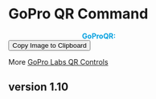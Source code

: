 # GoPro QR Command

<script src="../../jquery.min.js"></script>
<script src="../../qrcodeborder.js"></script>
<script src="../../html2canvas.min.js"></script>
<style>
        #qrcode{
            width: 100%;
        }
        div{
            width: 100%;
            display: inline-block;
        }
		table{
			border-collapse: collapse;
		}
</style>

<div id="qrcode_txt" style="width: 360px">
 <center>
  <div id="qrcode"></div><br>
  <b><font color="#009FDF">GoProQR:</font></b> <em id="qrtext"></em>
  <div id="title_div"><font color="#005CAC"><b id="title_txt"></b></font></div>
 </center>
</div>
<br>
<div id="copyshow">
<button id="copyImg">Copy Image to Clipboard</button>
</div>

<!-- Manual Command: <input type="text" style="width: 500px;" id="addcmd" value="">
Share this QR Code as: <b id="urltext"></b>  -->

More [GoPro Labs QR Controls](..)


## version 1.10

<script>
var changed = false;
var clipcopy = "";
var title = "";
var once = true;
var qrcode;
var cmd = "\"Hello World\"";
//var cmdnotime = "";
var cmd_url;
var title_url;
var lasttimecmd = ""; 

let urlParams = new URLSearchParams(document.location.search);
cmd_url = urlParams.get('cmd');
if(cmd_url !== null)
	cmd = cmd_url;
	
title_url = urlParams.get('title');
if(title_url !== null)
{
	title = title_url;
	document.getElementById("title_txt").innerHTML = title;
	dset("title_div", true);
}
else
{	
	dset("title_div", false);
}

let hastime = cmd.search(/oT/);
if(hastime >= 0)
	dset("copyshow", false);   // don't what user printing or sharing code with wrong date and time
else	
	dset("copyshow", true);

function updateTime()
{
	let position = cmd.search(/oT/);
	
	cmdnotime = cmd;
	if(position >= 0)
	{
		var src_cmd = cmd;
		var today = new Date();
		
		var	yy = today.getFullYear() - 2000;
		var	mm = today.getMonth() + 1;
		var	dd = today.getDate();
		var	h = today.getHours();
		var	m = today.getMinutes();
		var	s = today.getSeconds();
		var	ms = today.getMilliseconds();
			
		yy = checkTime(yy);
		mm = checkTime(mm);
		dd = checkTime(dd);
		h = checkTime(h);
		m = checkTime(m);
		s = checkTime(s);
		ms = Math.floor(ms / 10); // hundredths
		ms = checkTime(ms);
			
		var newtimetxt = yy + mm + dd + h + m + s;        
		let letter = src_cmd.charAt(position+14);
		if(letter == '.')
		{
			newtimetxt = newtimetxt + "." + ms;
			cmd = src_cmd.slice(0,position+2) + newtimetxt + src_cmd.slice(position+17);
			//cmdnotime = src_cmd.slice(0,position) + src_cmd.slice(position+17);
		}
		else
		{
			cmd = src_cmd.slice(0,position+2) + newtimetxt + src_cmd.slice(position+14);
			//cmdnotime = src_cmd.slice(0,position) + src_cmd.slice(position+14);
		}
	}

	document.getElementById("qrtext").innerHTML = cmd;
}


function dset(label, on) {
	var settings = document.getElementById(label);
	if(on === true)
	{
		if (settings.style.display === 'none') 
			settings.style.display = 'block';
	}
	else
	{
		settings.style.display = 'none';
	}
}

function makeQR() 
{	
  if(once === true)
  {
    qrcode = new QRCode(document.getElementById("qrcode"), 
    {
      text : cmd,
      width : 360,
      height : 360,
      correctLevel : QRCode.CorrectLevel.M
    });
    once = false;
  }
}

function timeLoop()
{  
  updateTime();
  qrcode.clear(); 
  qrcode.makeCode(cmd);
  
/* if(document.getElementById("addcmd") !== null)
  {
	var addcmd = document.getElementById("addcmd").value;
	if(addcmd.length > 0)
		cmd = addcmd;
  }	

  if(cmd != lasttimecmd)
  {
	changed = true;
	lasttimecmd = cmd;
  }
	
  if(changed === true)
  {
	document.getElementById("qrtext").innerHTML = cmd;
	clipcopy = window.location.href.split('?')[0] + "?cmd=" + cmdnotime;

	changed = false;
  }
*/
	
  var t = setTimeout(timeLoop, 100);
}

function checkTime(i) {
    if (i < 10) {i = "0" + i;}  // add zero in front of numbers < 10
    return i;
}

function myReloadFunction() {
  location.reload();
}


async function copyTextToClipboard(text) {
	try {
		await navigator.clipboard.writeText(text);
	} catch(err) {
		alert('Error in copying text: ', err);
	}
}

async function copyImageToClipboard() {
    html2canvas(document.querySelector("#qrcode_txt")).then(canvas => canvas.toBlob(blob => navigator.clipboard.write([new ClipboardItem({'image/png': blob})])));
}


function setupButtons() {	
    document.getElementById("copyImg").onclick = function() { 
        copyImageToClipboard();
	};	
}
	
makeQR();
setupButtons();
timeLoop();

</script>


